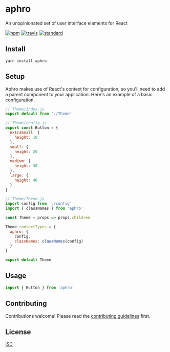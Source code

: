 # aphro

An unopinionated set of user interface elements for React

[![npm][npm-image]][npm-url]
[![travis][travis-image]][travis-url]
[![standard][standard-image]][standard-url]

[npm-image]: https://img.shields.io/npm/v/aphro.svg?style=flat-square
[npm-url]: https://www.npmjs.com/package/aphro
[travis-image]: https://img.shields.io/travis/bentatum/aphro.svg?style=flat-square
[travis-url]: https://travis-ci.org/bentatum/aphro
[standard-image]: https://img.shields.io/badge/code%20style-standard-brightgreen.svg?style=flat-square
[standard-url]: http://npm.im/standard

## Install

```
yarn install aphro
```

## Setup
Aphro makes use of React's context for configuration, so you'll need to add a parent component to your application. Here's an example of a basic configuration.

```js
// Theme/index.js
export default from './Theme'
```

```js
// Theme/config.js
export const Button = {
  extraSmall: {
    height: 10
  },
  small: {
    height: 20
  },
  medium: {
    height: 30
  },
  large: {
    height: 40
  }
}
```

```js
// Theme/Theme.js
import config from './config'
import { classNames } from 'aphro'

const Theme = props => props.children

Theme.contextTypes = {
  aphro: {
    config,
    classNames: classNames(config)
  }
}

export default Theme
```

## Usage

```js
import { Button } from 'aphro'
```

## Contributing

Contributions welcome! Please read the [contributing guidelines](CONTRIBUTING.md) first.

## License

[ISC](LICENSE.md)
